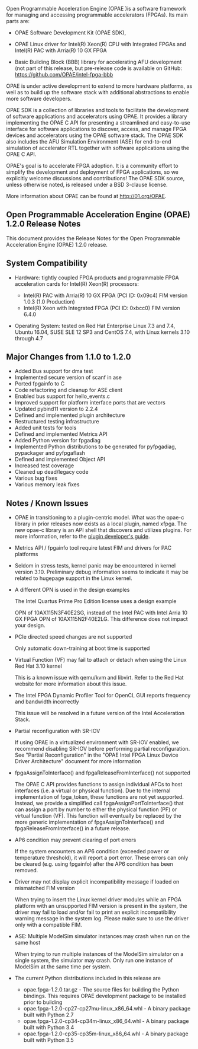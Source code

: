 Open Programmable Acceleration Engine (OPAE )is a software framework for managing and accessing programmable accelerators (FPGAs). Its main parts are:

-   OPAE Software Development Kit (OPAE SDK),

-   OPAE Linux driver for Intel(R) Xeon(R) CPU with Integrated FPGAs and Intel(R) PAC with Arria(R) 10 GX FPGA

-   Basic Building Block (BBB) library for accelerating AFU
    development (not part of this release, but pre-release code is
    available on GitHub: https://github.com/OPAE/intel-fpga-bbb

OPAE is under active development to extend to more hardware platforms, as well as to build up the software stack with additional abstractions to enable more software developers.

OPAE SDK is a collection of libraries and tools to facilitate the development of software applications and accelerators using OPAE. It provides a library implementing the OPAE C API for presenting a streamlined and easy-to-use interface for software applications to discover, access, and manage FPGA devices and accelerators using the OPAE software stack. The OPAE SDK also includes the AFU Simulation Environment (ASE) for end-to-end simulation of accelerator RTL together with software applications using the OPAE C API.

OPAE\'s goal is to accelerate FPGA adoption. It is a community effort to simplify the development and deployment of FPGA applications, so we explicitly welcome discussions and contributions! The OPAE SDK source, unless otherwise noted, is released under a BSD 3-clause license.

More information about OPAE can be found
at http://01.org/OPAE.

Open Programmable Acceleration Engine (OPAE) 1.2.0 Release Notes
-----------------------------------------------------------------

This document provides the Release Notes for the Open Programmable
Acceleration Engine (OPAE) 1.2.0 release.

System Compatibility
--------------------

-   Hardware: tightly coupled FPGA products and programmable FPGA
    acceleration cards for Intel(R) Xeon(R) processors:
    - Intel(R) PAC with Arria(R) 10 GX FPGA (PCI ID: 0x09c4) FIM version 1.0.3 (1.0 Production)
    - Intel(R) Xeon with Integrated FPGA (PCI ID: 0xbcc0) FIM version 6.4.0

-   Operating System: tested on Red Hat Enterprise Linux 7.3 and 7.4, Ubuntu 16.04, 
    SUSE SLE 12 SP3 and CentOS 7.4, with Linux kernels 3.10 through 4.7

Major Changes from 1.1.0 to 1.2.0
----------------------------------

- Added Bus support for dma test
- Implemented secure version of scanf in ase
- Ported fpgainfo to C
- Code refactoring and cleanup for ASE client
- Enabled bus support for hello_events.c
- Improved support for platform interface ports that are vectors
- Updated pybind11 version to 2.2.4
- Defined and implemented plugin architecture
- Restructured testing infrastructure
- Added unit tests for tools
- Defined and implemented Metrics API
- Added Python version for fpgadiag
- Implemented Python distributions to be generated for pyfpgadiag, pypackager and pyfpgaflash
- Defined and implemented Object API
- Increased test coverage
- Cleaned up dead/legacy code
- Various bug fixes
- Various memory leak fixes

Notes / Known Issues
--------------------
-   OPAE in transitioning to a plugin-centric model. What was the opae-c library in
prior releases now exists as a local plugin, named xfpga. The new opae-c library
is an API shell that discovers and utilizes plugins. For more information, refer
to the [plugin developer's guide](https://opae.github.io/latest/docs/fpga_api/plug_guide/readme.html). 

-   Metrics API / fpgainfo tool require latest FIM and drivers for PAC platforms

-   Seldom in stress tests, kernel panic may be encountered in kernel version 3.10. Preliminary debug information seems to indicate it may be related to hugepage support in the Linux kernel.

-   A different OPN is used in the design examples

    The Intel Quartus Prime Pro Edition license uses a design example

    OPN of 10AX115N3F40E2SG, instead of the Intel PAC with Intel Arria
    10 GX FPGA OPN of 10AX115N2F40E2LG. This difference does not impact
    your design.

-   PCIe directed speed changes are not supported

    Only automatic down-training at boot time is supported

-   Virtual Function (VF) may fail to attach or detach when using the
    Linux Red Hat 3.10 kernel
    
    This is a known issue with qemu/kvm and libvirt. Refer to the Red
    Hat website for more information about this issue.

-   The Intel FPGA Dynamic Profiler Tool for OpenCL GUI reports
    frequency and bandwidth incorrectly

    This issue will be resolved in a future version of the Intel
    Acceleration Stack.

- Partial reconfiguration with SR-IOV

  If using OPAE in a virtualized environment with SR-IOV enabled, we recommend disabling SR-IOV before performing partial reconfiguration. See "Partial Reconfiguration" in the "OPAE Intel FPGA Linux Device Driver Architecture" document for more information

- fpgaAssignToInterface() and fpgaReleaseFromInterface() not supported

  The OPAE C API provides functions to assign individual AFCs to host interfaces (i.e. a virtual or physical function). Due to the internal implementation of fpga_token, these functions are not yet supported. Instead, we provide a simplified call fpgaAssignPortToInterface() that can assign a port by number to either the physical function (PF) or virtual function (VF). This function will eventually be replaced by the more generic implementation of fpgaAssignToInterface() and fpgaReleaseFromInterface() in a future release.


- AP6 condition may prevent clearing of port errors

  If the system encounters an AP6 condition (exceeded power or temperature threshold), it will report a port error. These errors can only be cleared (e.g. using fpgainfo) after the AP6 condition has been removed.

- Driver may not display explicit incompatibility message if loaded on mismatched FIM version

  When trying to insert the Linux kernel driver modules while an FPGA platform with an unsupported FIM version is present in the system, the driver may fail to load and/or fail to print an explicit incompatibility warning message in the system log. Please make sure to use the driver only with a compatible FIM.

- ASE: Multiple ModelSim simulator instances may crash when run on the same host

    When trying to run multiple instances of the ModelSim simulator on a single system, the simulator may crash. Only run one instance of ModelSim at the same time per system.

-   The current Python distributions included in this release are
    -  opae.fpga-1.2.0.tar.gz - The source files for building the Python bindings. This requires OPAE development package to be installed prior to building
    -  opae.fpga-1.2.0-cp27-cp27mu-linux_x86_64.whl - A binary package built with Python 2.7
    -  opae.fpga-1.2.0-cp34-cp34m-linux_x86_64.whl - A binary package built with Python 3.4
    -  opae.fpga-1.2.0-cp35-cp35m-linux_x86_64.whl - A binary package built with Python 3.5

